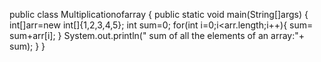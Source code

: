 public class  Multiplicationofarray
{
   public static void main(String[]args)
    {
       int[]arr=new int[]{1,2,3,4,5};
        int sum=0;
            for(int i=0;i<arr.length;i++){
        sum= sum+arr[i];
        }
        System.out.println(" sum of all the elements of an array:"+ sum);
         }
    }
